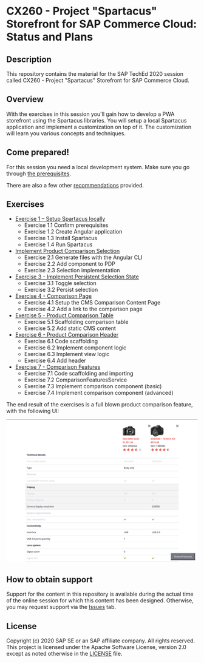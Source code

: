 # CX260 - Project "Spartacus" Storefront for SAP Commerce Cloud: Status and Plans

## Description

This repository contains the material for the SAP TechEd 2020 session called CX260 - Project "Spartacus" Storefront for SAP Commerce Cloud.

## Overview

With the exercises in this session you'll gain how to develop a PWA storefront using the Spartacus libraries. You will setup a local Spartacus application and implement a customization on top of it. The customization will learn you various concepts and techniques.

## Come prepared!

For this session you need a local development system. Make sure you go through [the prerequisites](./prerequisites.md).

There are also a few other [recommendations](./prerequisites.md#recommendations) provided.

## Exercises

- [Exercise 1 – Setup Spartacus locally](exercises/exercise-1/README.md)
  - Exercise 1.1 Confirm prerequisites
  - Exercise 1.2 Create Angular application
  - Exercise 1.3 Install Spartacus
  - Exercise 1.4 Run Spartacus
- [Implement Product Comparison Selection](exercises/exercise-2/README.md)
  - Exercise 2.1 Generate files with the Angular CLI
  - Exercise 2.2 Add component to PDP
  - Exercise 2.3 Selection implementation
- [Exercise 3 - Implement Persistent Selection State](exercises/exercise-3/README.md)
  - Exercise 3.1 Toggle selection
  - Exercise 3.2 Persist selection
- [Exercise 4 - Comparison Page](exercises/exercise-4/README.md)
  - Exercise 4.1 Setup the CMS Comparison Content Page
  - Exercise 4.2 Add a link to the comparison page
- [Exercise 5 - Product Comparison Table](exercises/exercise-5/README.md)
  - Exercise 5.1 Scaffolding comparison table
  - Exercise 5.2 Add static CMS content
- [Exercise 6 - Product Comparison Header](exercises/exercise-6/README.md)
  - Exercise 6.1 Code scaffolding
  - Exercise 6.2 Implement component logic
  - Exercise 6.3 Implement view logic
  - Exercise 6.4 Add header
- [Exercise 7 - Comparison Features](exercises/exercise-7/README.md)
  - Exercise 7.1 Code scaffolding and importing
  - Exercise 7.2 ComparisonFeaturesService
  - Exercise 7.3 Implement comparison component (basic)
  - Exercise 7.4 Implement comparison component (advanced)

The end result of the exercises is a full blown product comparison feature, with the following UI:

![](./exercises/exercise-7/images/comparison-component-final.png)


## How to obtain support

Support for the content in this repository is available during the actual time of the online session for which this content has been designed. Otherwise, you may request support via the [Issues](../../issues) tab.

## License

Copyright (c) 2020 SAP SE or an SAP affiliate company. All rights reserved. This project is licensed under the Apache Software License, version 2.0 except as noted otherwise in the [LICENSE](LICENSES/Apache-2.0.txt) file.
